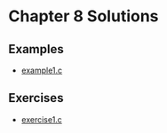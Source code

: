 # Chapter 8 Solutions
## Examples
- [example1.c](./examples/example1.c)

## Exercises
- [exercise1.c](./exercises/exercise1.c)

